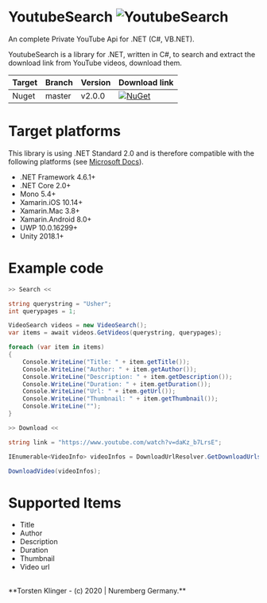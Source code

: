 # YoutubeSearch ![YoutubeSearch](https://i.ibb.co/XkmN09L/1200px-Logo-of-You-Tube-2013-2015-svg.jpg)
An complete Private YouTube Api for .NET (C#, VB.NET).

YoutubeSearch is a library for .NET, written in C#, to search and extract the download link from YouTube videos, download them.

| Target | Branch | Version | Download link |
| ------ | ------ | ------ | ------ |
| Nuget | master | v2.0.0 | [![NuGet](https://img.shields.io/nuget/v/InstagramApiSharp.svg)](https://www.nuget.org/packages/YouTubeSearch/) |

# Target platforms

This library is using .NET Standard 2.0 and is therefore compatible with the following platforms (see [Microsoft Docs](https://docs.microsoft.com/de-de/dotnet/standard/net-standard#net-implementation-support)).
- .NET Framework 4.6.1+
- .NET Core 2.0+
- Mono 5.4+
- Xamarin.iOS 10.14+
- Xamarin.Mac 3.8+
- Xamarin.Android 8.0+
- UWP 10.0.16299+
- Unity 2018.1+

# Example code
```c#
>> Search <<

string querystring = "Usher";
int querypages = 1;

VideoSearch videos = new VideoSearch();
var items = await videos.GetVideos(querystring, querypages);

foreach (var item in items)
{
    Console.WriteLine("Title: " + item.getTitle());
    Console.WriteLine("Author: " + item.getAuthor());
    Console.WriteLine("Description: " + item.getDescription());
    Console.WriteLine("Duration: " + item.getDuration());
    Console.WriteLine("Url: " + item.getUrl());
    Console.WriteLine("Thumbnail: " + item.getThumbnail());
    Console.WriteLine("");
}

>> Download <<

string link = "https://www.youtube.com/watch?v=daKz_b7LrsE";

IEnumerable<VideoInfo> videoInfos = DownloadUrlResolver.GetDownloadUrls(link, false);

DownloadVideo(videoInfos);
```

# Supported Items

- Title
- Author
- Description
- Duration
- Thumbnail
- Video url
<br>
**Torsten Klinger - (c) 2020 | Nuremberg Germany.**
